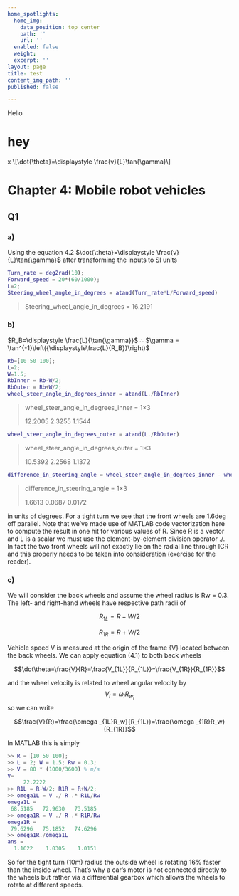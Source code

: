 ```yaml
---
home_spotlights:
  home_img:
    data_position: top center
    path: ''
    url: ''
  enabled: false
  weight: 
  excerpt: ''
layout: page
title: test
content_img_path: ''
published: false

---
```

Hello

# hey


 x \\[\dot{\theta}=\displaystyle \frac{v}{L}\tan{\gamma}\\]

# Chapter 4: Mobile robot vehicles

## Q1
### a)
Using the equation 4.2  $\dot{\theta}=\displaystyle \frac{v}{L}\tan{\gamma}$ after transforming the inputs to SI units

```matlab
Turn_rate = deg2rad(10);
Forward_speed = 20*(60/1000);
L=2;
Steering_wheel_angle_in_degrees = atand(Turn_rate*L/Forward_speed)
```

> Steering\_wheel\_angle\_in\_degrees = 16.2191

### b)
$R_B=\displaystyle \frac{L}{\tan{\gamma}}$  $\therefore$ $\gamma = \tan^{-1}\left({\displaystyle\frac{L}{R_B}}\right)$

```matlab
Rb=[10 50 100];
L=2;
W=1.5;
RbInner = Rb-W/2;
RbOuter = Rb+W/2;
wheel_steer_angle_in_degrees_inner = atand(L./RbInner)
```
>wheel\_steer\_angle\_in\_degrees\_inner = 1×3
>
>   12.2005    2.3255    1.1544
   
   
```matlab
wheel_steer_angle_in_degrees_outer = atand(L./RbOuter)
```
>wheel\_steer\_angle\_in\_degrees\_outer = 1×3
>
>   10.5392    2.2568    1.1372
   
```matlab
difference_in_steering_angle = wheel_steer_angle_in_degrees_inner - wheel_steer_angle_in_degrees_outer
```
>difference_in_steering_angle = 1×3
>
>    1.6613    0.0687    0.0172

in units of degrees. For a tight turn we see that the front wheels are 1.6deg off parallel. Note that we’ve made use of MATLAB code vectorization here to compute the result in one hit for various values of R. Since R is a vector and L is a scalar we must use the element-by-element division operator ./. In fact the two front wheels will not exactly lie on the radial line through ICR and this properly needs to be taken into consideration (exercise for the reader). 

### c)
We will consider the back wheels and assume the wheel radius is Rw = 0.3. The left- and right-hand wheels have respective path radii of

$$R_{1L}=R-W/2$$

$$R_{1R}=R+W/2$$

Vehicle speed V is measured at the origin of the frame {V} located between the back wheels. We can apply equation (4.1) to both back wheels

$$\dot\theta=\frac{V}{R}=\frac{V_{1L}}{R_{1L}}=\frac{V_{1R}}{R_{1R}}$$

and the wheel velocity is related to wheel angular velocity by $$V_i=\omega _iR_{w_i}$$ so we can write

$$\frac{V}{R}=\frac{\omega _{1L}R_w}{R_{1L}}=\frac{\omega _{1R}R_w}{R_{1R}}$$

In MATLAB this is simply

```matlab
>> R = [10 50 100];
>> L = 2; W = 1.5; Rw = 0.3;
>> V = 80 * (1000/3600) % m/s 
V=
     22.2222
>> R1L = R-W/2; R1R = R+W/2;
>> omega1L = V ./ R .* R1L/Rw
omega1L =
 68.5185   72.9630   73.5185
>> omega1R = V ./ R .* R1R/Rw
omega1R =
 79.6296   75.1852   74.6296
>> omega1R./omega1L
ans =
  1.1622    1.0305    1.0151
```
So for the tight turn (10m) radius the outside wheel is rotating 16% faster than the inside wheel. That’s why a car’s motor is not connected directly to the wheels but rather via a differential gearbox which allows the wheels to rotate at different speeds.